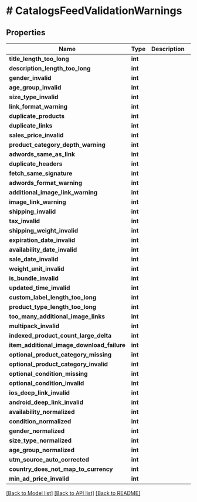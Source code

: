 # # CatalogsFeedValidationWarnings

## Properties

Name | Type | Description | Notes
------------ | ------------- | ------------- | -------------
**title_length_too_long** | **int** |  | [optional]
**description_length_too_long** | **int** |  | [optional]
**gender_invalid** | **int** |  | [optional]
**age_group_invalid** | **int** |  | [optional]
**size_type_invalid** | **int** |  | [optional]
**link_format_warning** | **int** |  | [optional]
**duplicate_products** | **int** |  | [optional]
**duplicate_links** | **int** |  | [optional]
**sales_price_invalid** | **int** |  | [optional]
**product_category_depth_warning** | **int** |  | [optional]
**adwords_same_as_link** | **int** |  | [optional]
**duplicate_headers** | **int** |  | [optional]
**fetch_same_signature** | **int** |  | [optional]
**adwords_format_warning** | **int** |  | [optional]
**additional_image_link_warning** | **int** |  | [optional]
**image_link_warning** | **int** |  | [optional]
**shipping_invalid** | **int** |  | [optional]
**tax_invalid** | **int** |  | [optional]
**shipping_weight_invalid** | **int** |  | [optional]
**expiration_date_invalid** | **int** |  | [optional]
**availability_date_invalid** | **int** |  | [optional]
**sale_date_invalid** | **int** |  | [optional]
**weight_unit_invalid** | **int** |  | [optional]
**is_bundle_invalid** | **int** |  | [optional]
**updated_time_invalid** | **int** |  | [optional]
**custom_label_length_too_long** | **int** |  | [optional]
**product_type_length_too_long** | **int** |  | [optional]
**too_many_additional_image_links** | **int** |  | [optional]
**multipack_invalid** | **int** |  | [optional]
**indexed_product_count_large_delta** | **int** |  | [optional]
**item_additional_image_download_failure** | **int** |  | [optional]
**optional_product_category_missing** | **int** |  | [optional]
**optional_product_category_invalid** | **int** |  | [optional]
**optional_condition_missing** | **int** |  | [optional]
**optional_condition_invalid** | **int** |  | [optional]
**ios_deep_link_invalid** | **int** |  | [optional]
**android_deep_link_invalid** | **int** |  | [optional]
**availability_normalized** | **int** |  | [optional]
**condition_normalized** | **int** |  | [optional]
**gender_normalized** | **int** |  | [optional]
**size_type_normalized** | **int** |  | [optional]
**age_group_normalized** | **int** |  | [optional]
**utm_source_auto_corrected** | **int** |  | [optional]
**country_does_not_map_to_currency** | **int** |  | [optional]
**min_ad_price_invalid** | **int** |  | [optional]

[[Back to Model list]](../../README.md#models) [[Back to API list]](../../README.md#endpoints) [[Back to README]](../../README.md)
